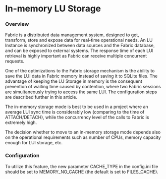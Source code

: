 # In-memory LU Storage

### Overview

Fabric is a distributed data management system, designed to get, transform, store and expose data for real-time operational needs. An LU Instance is synchronized between data sources and the Fabric database, and can be exposed to external systems. The response time of each LUI retrieval is highly important as Fabric can receive multiple concurrent requests.

One of the optimizations to the Fabric storage mechanism is the ability to save the LUI data in Fabric memory instead of saving it to SQLite files. The advantage of keeping the LU Storage in memory is the consequent prevention of waiting time caused by contention, where two Fabric sessions are simultaneously trying to access the same LUI. The configuration steps are described further in this article. 

The in-memory storage mode is best to be used in a project where an average LUI sync time is considerably low (comparing to the time of ATTACH/DETACH), while the concurrency level of the calls to Fabric is extremely high.

The decision whether to move to an in-memory storage mode depends also on the operational requirements such as number of CPUs, memory capacity enough for LUI storage, etc.

### Configuration

To utilize this feature, the new parameter CACHE_TYPE in the config.ini file should be set to MEMORY_NO_CACHE (the default is set to FILES_CACHE).

